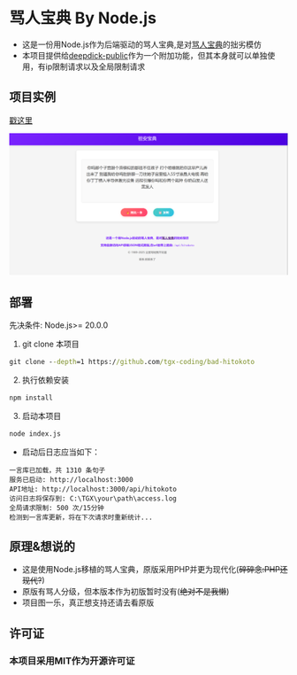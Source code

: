 # 骂人宝典 By Node.js

- 这是一份用Node.js作为后端驱动的骂人宝典,是对[骂人宝典](https://caonima.de)的拙劣模仿
- 本项目提供给[deepdick-public](https://github.com/tgx-coding/deepdick-public)作为一个附加功能，但其本身就可以单独使用，有ip限制请求以及全局限制请求

## 项目实例

 [戳这里](https://st.excesama.fun)

 ![图片示例](/example.png)

## 部署
先决条件: Node.js>= 20.0.0
1. git clone 本项目
```cmd
git clone --depth=1 https://github.com/tgx-coding/bad-hitokoto
```
2. 执行依赖安装
```cmd
npm install
```
3. 启动本项目
```cmd
node index.js
```
- 启动后日志应当如下：
```log
一言库已加载，共 1310 条句子
服务已启动: http://localhost:3000
API地址: http://localhost:3000/api/hitokoto
访问日志将保存到: C:\TGX\your\path\access.log
全局请求限制: 500 次/15分钟
检测到一言库更新，将在下次请求时重新统计...
```

## 原理&想说的

- 这是使用Node.js移植的骂人宝典，原版采用PHP并更为现代化(~~碎碎念:PHP还现代?~~)
- 原版有骂人分级，但本版本作为初版暂时没有(~~绝对不是我懒~~)
- 项目图一乐，真正想支持还请去看原版

## 许可证

### 本项目采用MIT作为开源许可证
